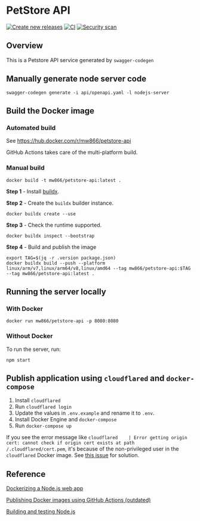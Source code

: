 # PetStore API
[![Create new releases](https://github.com/mw866/petstore-api/actions/workflows/release.yml/badge.svg)](https://github.com/mw866/petstore-api/actions/workflows/release.yml)
[![CI](https://github.com/mw866/petstore-api/actions/workflows/ci.yml/badge.svg)](https://github.com/mw866/petstore-api/actions/workflows/ci.yml)
[![Security scan](https://github.com/mw866/petstore-api/actions/workflows/security.yml/badge.svg)](https://github.com/mw866/petstore-api/actions/workflows/security.yml)
## Overview

This is a Petstore API service generated by `swagger-codegen`

## Manually generate node server code

```
swagger-codegen generate -i api/openapi.yaml -l nodejs-server 
```

## Build the Docker image

### Automated build

See https://hub.docker.com/r/mw866/petstore-api

GitHub Actions takes care of the multi-platform build.

### Manual build

```
docker build -t mw866/petstore-api:latest .
```

**Step 1** - Install [buildx](https://github.com/docker/buildx).

**Step 2** - Create the `buildx` builder instance.

```
docker buildx create --use
```

**Step 3** - Check the runtime supported.

```
docker buildx inspect --bootstrap
```

**Step 4** - Build and publish the image

```
export TAG=$(jq -r .version package.json)
docker buildx build --push --platform linux/arm/v7,linux/arm64/v8,linux/amd64 --tag mw866/petstore-api:$TAG --tag mw866/petstore-api:latest .
```

## Running the server locally

### With Docker

```
docker run mw866/petstore-api -p 8080:8080
```

### Without Docker
To run the server, run:

```
npm start
```

## Publish application using `cloudflared` and `docker-compose`

1. Install `cloudflared` 
1. Run `cloudflared login`
1. Update the values in `.env.example` and rename it to `.env`.
1. Install Docker Engine and `docker-compose`
1. Run `docker-compose up`

If you see the error message like ```cloudflared    | Error getting origin cert: cannot check if origin cert exists at path /.cloudflared/cert.pem```, it's because of the non-privileged user in the `cloudflared` Docker image. See [this issue](https://github.com/cloudflare/cloudflared/issues/163) for solution.

## Reference

[Dockerizing a Node.js web app](https://nodejs.org/en/docs/guides/nodejs-docker-webapp/)

[Publishing Docker images using GitHub Actions (outdated)](https://docs.github.com/en/actions/guides/publishing-docker-images)

[Building and testing Node.js](https://docs.github.com/en/actions/guides/building-and-testing-nodejs)